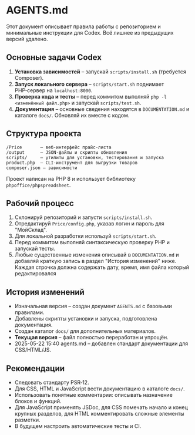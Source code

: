 # AGENTS.md

Этот документ описывает правила работы с репозиторием и минимальные инструкции для Codex. Всё лишнее из предыдущих версий удалено.

## Основные задачи Codex

1. **Установка зависимостей** – запускай `scripts/install.sh` (требуется Composer).
2. **Запуск локального сервера** – `scripts/start.sh` поднимает PHP‑сервер на `localhost:8000`.
3. **Проверка кода и тесты** – перед коммитом выполняй `php -l <изменённый файл.php>` и запускай `scripts/test.sh`.
4. **Документация** – основные сведения находятся в `DOCUMENTATION.md` и каталоге `docs/`. Обновляй их вместе с кодом.

## Структура проекта

```
/Price       – веб‑интерфейс прайс‑листа
/output      – JSON‑файлы и скрипты обновления
scripts/     – утилиты для установки, тестирования и запуска
product.php  – CLI‑инструмент для выгрузки товаров
composer.json – зависимости
```

Проект написан на PHP 8 и использует библиотеку `phpoffice/phpspreadsheet`.

## Рабочий процесс

1. Склонируй репозиторий и запусти `scripts/install.sh`.
2. Отредактируй `Price/config.php`, указав логин и пароль для "МойСклад".
3. Для локальной разработки используй `scripts/start.sh`.
4. Перед коммитом выполняй синтаксическую проверку PHP и запускай тесты.
5. Любые существенные изменения описывай в `DOCUMENTATION.md` и добавляй краткую запись в раздел "История изменений" ниже. Каждая строчка должна содержать дату, время, имя файла который редактировался

## История изменений

- Изначальная версия – создан документ `AGENTS.md` с базовыми правилами.
- Добавлены скрипты установки и запуска, подготовлена документация.
- Создан каталог `docs/` для дополнительных материалов.
- **Текущая версия** – файл полностью переработан и упрощён.
- 2025-05-22 15:40 agents.md – добавлен стандарт документации для CSS/HTML/JS.

## Рекомендации

- Следовать стандарту PSR‑12.
- Для CSS, HTML и JavaScript вести документацию в каталоге `docs/`.
- Использовать понятные комментарии: описывать назначение блоков и функций.
- Для JavaScript применять JSDoc, для CSS помечать начало и конец крупных
  разделов, для HTML комментировать сложные элементы разметки.
- В будущем настроить автоматические тесты и CI.
